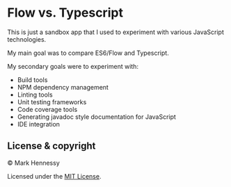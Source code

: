 # Flow vs. Typescript
This is just a sandbox app that I used to experiment with various JavaScript technologies. 

My main goal was to compare ES6/Flow and Typescript.

My secondary goals were to experiment with:

* Build tools
* NPM dependency management
* Linting tools
* Unit testing frameworks
* Code coverage tools
* Generating javadoc style documentation for JavaScript
* IDE integration

## License & copyright
© Mark Hennessy

Licensed under the [MIT License](LICENSE).
